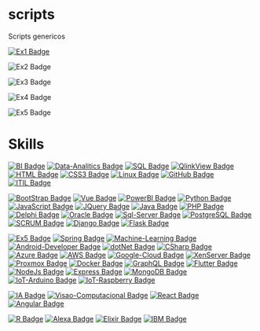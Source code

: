 # scripts
Scripts genericos

[![Ex1 Badge](https://img.shields.io/endpoint?color=green&label=a&logo=gmail&logoColor=green&url=https%3A%2F%2Fraw.githubusercontent.com%2Fjorgenery%2Fscripts%2Fmaster%2Fshieldsio.json)](http://xxx)

![Ex2 Badge](https://img.shields.io/static/v1?logo=gmail&label=gmail&message=x@gmail.comm&color=blue&style=for-the-badge)

![Ex3 Badge](https://img.shields.io/endpoint?url=https%3A%2F%2Fraw.githubusercontent.com%2Fjorgenery%2Fscripts%2Fmaster%2Fshieldsio.json)

![Ex4 Badge](https://img.shields.io/badge/linkedin-jorgenery-yellowgreen)

![Ex5 Badge](https://img.shields.io/badge/Jorge%20Nery--blue?style=for-the-badge&logo=Linkedin&logoColor=white)
# Skills
[![BI Badge](https://img.shields.io/badge/Business&nbsp;Intelligence-Senior-red?logoColor=white)]()
[![Data-Analitics Badge](https://img.shields.io/badge/Data&nbsp;Analitics-Senior-red?logoColor=white)]()
[![SQL Badge](https://img.shields.io/badge/SQL-Senior-red?logoColor=white)]()
[![QlinkView Badge](https://img.shields.io/badge/QlikView-Senior-red?logoColor=white)]()
[![HTML Badge](https://img.shields.io/badge/HTML-Senior-red?logo=html&logoColor=white)]()
[![CSS3 Badge](https://img.shields.io/badge/CSS-Senior-red?logo=css3&logoColor=white)]()
[![Linux Badge](https://img.shields.io/badge/Linux-Senior-red?logo=linux&logoColor=white)]()
[![GitHub Badge](https://img.shields.io/badge/GitHub-Senior-red?logo=github&logoColor=white)]()
[![ITIL Badge](https://img.shields.io/badge/ITIL-Senior-red?logoColor=white)]()


[![BootStrap Badge](https://img.shields.io/badge/BootStrap-Pleno-blue?logo=bootstrap&logoColor=white)]()
[![Vue Badge](https://img.shields.io/badge/Vue.js-Pleno-blue?logo=vue.js&logoColor=white)]()
[![PowerBI Badge](https://img.shields.io/badge/PowerBI-Pleno-blue?logo=power-bi&logoColor=white)]()
[![Python Badge](https://img.shields.io/badge/Python-Pleno-blue?logo=python&logoColor=white)]()
[![JavaScript Badge](https://img.shields.io/badge/JavaScript-Pleno-blue?logo=javascript&logoColor=white)]()
[![JQuery Badge](https://img.shields.io/badge/JQuery-Pleno-blue?logo=jquery&logoColor=white)]()
[![Java Badge](https://img.shields.io/badge/Java-Pleno-blue?logo=java&logoColor=white)]()
[![PHP Badge](https://img.shields.io/badge/PHP-Pleno-blue?logo=php&logoColor=white)]()
[![Delphi Badge](https://img.shields.io/badge/Delphi-Pleno-blue?logo=delphi&logoColor=white)]()
[![Oracle Badge](https://img.shields.io/badge/Oracle-Pleno-blue?logo=oracle&logoColor=white)]()
[![Sql-Server Badge](https://img.shields.io/badge/SQL&nbsp;Server-Pleno-blue?logo=microsoftsqlserver&logoColor=white)]()
[![PostgreSQL Badge](https://img.shields.io/badge/PostgreSQL-Pleno-blue?logo=postgresql&logoColor=white)]()
[![SCRUM Badge](https://img.shields.io/badge/SCRUM-Pleno-blue?logoColor=white)]()
[![Django Badge](https://img.shields.io/badge/Django-Pleno-blue?logo=django&logoColor=white)]()
[![Flask Badge](https://img.shields.io/badge/Flask-Pleno-blue?logo=flask&logoColor=white)]()

[![Ex5 Badge](https://img.shields.io/badge/TypeScript-Junior-green?logo=typescript&logoColor=white)]()
[![Spring Badge](https://img.shields.io/badge/Spring-Junior-green?logo=spring&logoColor=white)]()
[![Machine-Learning Badge](https://img.shields.io/badge/Machine&nbsp;Learning-Junior-green?logo=spring&logoColor=white)]()
[![Android-Developer Badge](https://img.shields.io/badge/Android&nbsp;Developer-Junior-green?logo=android&logoColor=white)]()
[![dotNet Badge](https://img.shields.io/badge/.NET-Junior-green?logo=dot-net&logoColor=white)]()
[![CSharp Badge](https://img.shields.io/badge/C&nbsp;Sharp-Junior-green?logo=csharp&logoColor=white)]()
[![Azure Badge](https://img.shields.io/badge/Azure-Junior-green?logo=microsoftazure&logoColor=white)]()
[![AWS Badge](https://img.shields.io/badge/AWS-Junior-green?logo=amazonaws&logoColor=white)]()
[![Google-Cloud Badge](https://img.shields.io/badge/Google&nbsp;Cloud-Junior-green?logo=googlecloud&logoColor=white)]()
[![XenServer Badge](https://img.shields.io/badge/XenServer-Junior-green?logo=xenserver&logoColor=white)]()
[![Proxmox Badge](https://img.shields.io/badge/Proxmox-Junior-green?logo=proxmox&logoColor=white)]()
[![Docker Badge](https://img.shields.io/badge/Docker-Junior-green?logo=docker&logoColor=white)]()
[![GraphQL Badge](https://img.shields.io/badge/GraphQL-Junior-green?logo=graphql&logoColor=white)]()
[![Flutter Badge](https://img.shields.io/badge/Flutter-Junior-green?logo=flutter&logoColor=white)]()
[![NodeJs Badge](https://img.shields.io/badge/NodeJs-Junior-green?logo=node.js&logoColor=white)]()
[![Express Badge](https://img.shields.io/badge/Express-Junior-green?logo=express&logoColor=white)]()
[![MongoDB Badge](https://img.shields.io/badge/MongoDB-Junior-green?logo=mongodb&logoColor=white)]()
[![IoT-Arduino Badge](https://img.shields.io/badge/IoT&nbsp;Arduino-Junior-green?logo=arduino&logoColor=white)]()
[![IoT-Raspberry Badge](https://img.shields.io/badge/IoT&nbsp;Raspberry-Junior-green?logo=raspberry&logoColor=white)]()

[![IA Badge](https://img.shields.io/badge/IA-Starter-yellow?logo=ia&logoColor=white)]()
[![Visao-Computacional Badge](https://img.shields.io/badge/Visão&nbsp;Computacional-Starter-yellow?logo=ia&logoColor=white)]()
[![React Badge](https://img.shields.io/badge/React-Starter-yellow?logo=react&logoColor=white)]()
[![Angular Badge](https://img.shields.io/badge/Angular-Starter-yellow?logo=angular&logoColor=white)](https://angular.io/tutorial)

[![R Badge](https://img.shields.io/badge/R-Learning-white?logo=r&logoColor=black)]()
[![Alexa Badge](https://img.shields.io/badge/Alexa-Learning-white?logo=alexa&logoColor=black)]()
[![Elixir Badge](https://img.shields.io/badge/Elixir-Learning-white?logo=elixir&logoColor=black)]()
[![IBM Badge](https://img.shields.io/badge/IBM&nbspWhatson-Learning-white?logo=ibm&logoColor=black)]()
